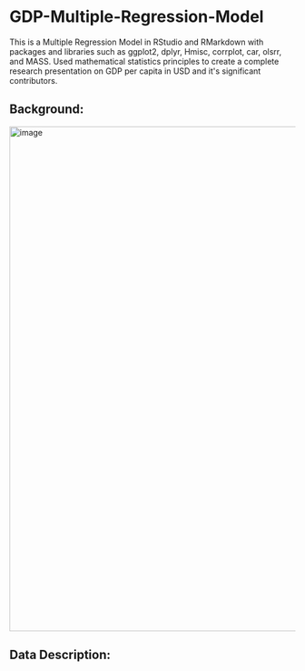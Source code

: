 # GDP-Multiple-Regression-Model
This is a Multiple Regression Model in RStudio and RMarkdown with packages and libraries such as ggplot2, dplyr, Hmisc, corrplot, car, olsrr, and MASS. Used mathematical statistics principles to create a complete research presentation on GDP per capita in USD and it's significant contributors.

## Background:

<img width="887" alt="image" src="https://github.com/RishiSarraff/GDP-Multiple-Regression-Model/assets/129014691/b1a4b377-59b8-454a-a157-89b9d297f955">


## Data Description:

